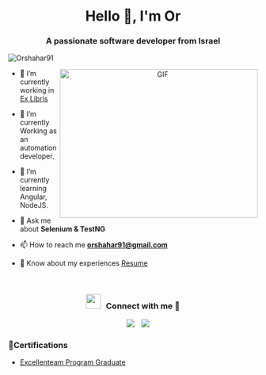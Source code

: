 <h1 align="center">Hello 👋, I'm Or </h1>

<h3 align="center">A passionate software developer from Israel</h3>

<p align="left"> <img src="https://komarev.com/ghpvc/?username=Orshahar91&label=Profile%20views&color=0e75b6&style=flat" alt="Orshahar91" /> </p>

<a target="_blank" align="center">
  <img align="right" top="500" height="300" width="400" alt="GIF" src="https://media.giphy.com/media/SWoSkN6DxTszqIKEqv/giphy.gif">
</a>

- 🔭 I’m currently working in <a href="https://exlibrisgroup.com/" target="blank">Ex Libris</a>

- 🌱 I’m currently Working as an automation developer.

- 🌱 I’m currently learning Angular, NodeJS.</a>

- 💬 Ask me about **Selenium & TestNG**

- 📫 How to reach me **orshahar91@gmail.com**

- 📄 Know about my experiences <a href="https://github.com/Orshahar91/Me/blob/master/Resume.pdf" target="blank">Resume</a>
<br/>
<h3 align="center" > <img src="https://media.giphy.com/media/iY8CRBdQXODJSCERIr/giphy.gif" width="30" height="30" style="margin-right: 10px;">Connect with me 🤝 </h3>

<p align="center">

 <div align="center"  class="icons-social" style="margin-left: 10px;">
        <a style="margin-left: 10px;"  target="_blank" href="https://www.linkedin.com/in/or-shahar-exl/">
			<img src="https://img.icons8.com/doodle/40/000000/linkedin--v2.png"></a>
        <a style="margin-left: 10px;" target="_blank" href="https://github.com/Orshahar91">
		<img src="https://img.icons8.com/doodle/40/000000/github--v1.png"></a>
<!-- 		<a style="margin-left: 5px;" target="_blank" href="https://github.com/Orshahar91/Me/blob/master/Resume.pdf">
					<img src="https://img.icons8.com/plasticine/0.5x/resume.png" ></a> -->
      </div>

</p>


### :memo:Certifications
- [Excellenteam Program Graduate](https://credly.com/badges/f7b3edd9-a805-49a6-92dd-7d058de4af75/public_url)

